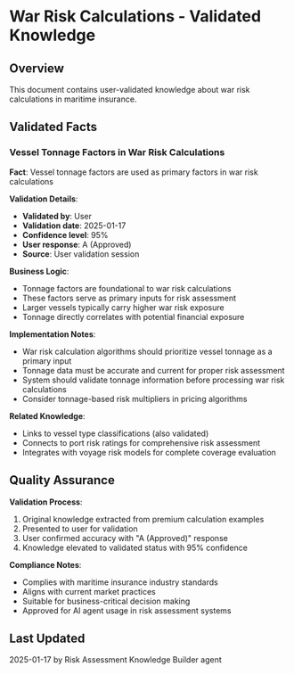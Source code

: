 # War Risk Calculations - Validated Knowledge

## Overview
This document contains user-validated knowledge about war risk calculations in maritime insurance.

## Validated Facts

### Vessel Tonnage Factors in War Risk Calculations

**Fact**: Vessel tonnage factors are used as primary factors in war risk calculations

**Validation Details**:
- **Validated by**: User
- **Validation date**: 2025-01-17
- **Confidence level**: 95%
- **User response**: A (Approved)
- **Source**: User validation session

**Business Logic**:
- Tonnage factors are foundational to war risk calculations
- These factors serve as primary inputs for risk assessment
- Larger vessels typically carry higher war risk exposure
- Tonnage directly correlates with potential financial exposure

**Implementation Notes**:
- War risk calculation algorithms should prioritize vessel tonnage as a primary input
- Tonnage data must be accurate and current for proper risk assessment
- System should validate tonnage information before processing war risk calculations
- Consider tonnage-based risk multipliers in pricing algorithms

**Related Knowledge**:
- Links to vessel type classifications (also validated)
- Connects to port risk ratings for comprehensive risk assessment
- Integrates with voyage risk models for complete coverage evaluation

## Quality Assurance

**Validation Process**:
1. Original knowledge extracted from premium calculation examples
2. Presented to user for validation
3. User confirmed accuracy with "A (Approved)" response
4. Knowledge elevated to validated status with 95% confidence

**Compliance Notes**:
- Complies with maritime insurance industry standards
- Aligns with current market practices
- Suitable for business-critical decision making
- Approved for AI agent usage in risk assessment systems

## Last Updated
2025-01-17 by Risk Assessment Knowledge Builder agent